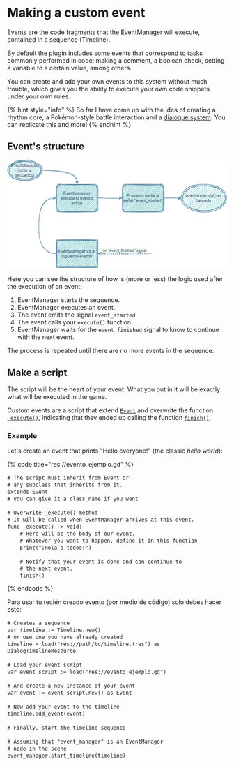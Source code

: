 # Making a custom event

Events are the code fragments that the EventManager will execute, contained in a sequence (Timeline)..

By default the plugin includes some events that correspond to tasks commonly performed in code: making a comment, a boolean check, setting a variable to a certain value, among others.

You can create and add your own events to this system without much trouble, which gives you the ability to execute your own code snippets under your own rules.

{% hint style="info" %}
So far I have come up with the idea of creating a rhythm core, a Pokémon-style battle interaction and a [dialogue system](https://app.gitbook.com/o/ANe5SjHDLnAFjCnVwR4d/s/-MaUroYBpPsgfLKIUmns/). You can replicate this and more!
{% endhint %}

## Event's structure

![](../.gitbook/assets/EventBehaviour.png)

Here you can see the structure of how is (more or less) the logic used after the execution of an event:

1. EventManager starts the sequence.&#x20;
2. EventManager executes an event.
3. The event emits the signal `event_started`.
4. The event calls your `execute()` function.
5. EventManager waits for the `event_finished` signal to know to continue with the next event.

The process is repeated until there are no more events in the sequence.

## Make a script

The script will be the heart of your event. What you put in it will be exactly what will be executed in the game.

Custom events are a script that extend [`Event`](../docs/class-event.md) and overwrite the function [`_execute()`](../docs/class-event.md#void-\_execute), indicating that they ended up calling the function [`finish()`](../docs/class-event.md#void-finish).

### Example

Let's create an event that prints "Hello everyone!" (the classic _hello world_):

{% code title="res://evento_ejemplo.gd" %}
```gdscript
# The script must inherit from Event or
# any subclass that inherits from it.
extends Event
# you can give it a class_name if you want

# Overwrite _execute() method
# It will be called when EventManager arrives at this event.
func _execute() -> void:
    # Here will be the body of our event.
    # Whatever you want to happen, define it in this function
    print("¡Hola a todos!")
    
    # Notify that your event is done and can continue to
    # the next event.
    finish()
```
{% endcode %}

Para usar tu recién creado evento (por medio de código) solo debes hacer esto:

```gdscript
# Creates a sequence
var timeline := Timeline.new()
# or use one you have already created
timeline = load("res://path/to/timeline.tres") as DialogTimelineResource

# Load your event script
var event_script := load("res://evento_ejemplo.gd")

# And create a new instance of your event
var event := event_script.new() as Event

# Now add your event to the timeline
timeline.add_event(event)

# Finally, start the timeline sequence

# Assuming that "event_manager" is an EventManager
# node in the scene
event_manager.start_timeline(timeline)
```
